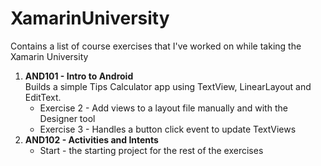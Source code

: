 # XamarinUniversity
Contains a list of course exercises that I've worked on while taking the Xamarin University


<ol>
 <li><b>AND101 - Intro to Android</b> <br>
 Builds a simple Tips Calculator app using  TextView, LinearLayout and EditText.
   <ul>
    <li>Exercise 2 - Add views to a layout file manually and with the Designer tool
    </li>
    <li>Exercise 3 - Handles a button click event to update TextViews
    </li>
   </ul> 
 </li>
  <li><b>AND102 - Activities and Intents</b>
   <ul>
    <li>Start - the starting project for the rest of the exercises
    </li>
   </ul>
 </li>
</ol>

